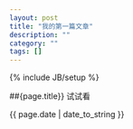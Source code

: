 ```yaml
---
layout: post
title: "我的第一篇文章"
description: ""
category: ""
tags: []
---
```

{% include JB/setup %}

##{page.title}}
试试看


<p>{{ page.date | date_to_string }}</p>
